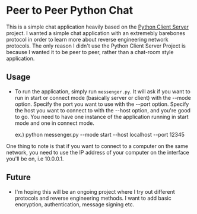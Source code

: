 # Peer to Peer Python Chat

This is a simple chat application heavily based on the [Python Client Server](https://github.com/pricheal/python-client-server) project. I wanted a simple chat application with an extremebly barebones protocol in order to learn more about reverse engineering network protocols. The only reason I didn't use the Python Client Server Project is because I wanted it to be peer to peer, rather than a chat-room style application. 

## Usage

* To run the application, simply run `messenger.py`. It will ask if you want to run in start or connect mode (basically server or client) with the --mode option. Specify the port you want to use with the --port option. Specify the host you want to connect to with the --host option, and you're good to go. You need to have one instance of the application running in start mode and one in connect mode.

    ex.)
    python messenger.py --mode start --host localhost --port 12345

One thing to note is that if you want to connect to a computer on the same network, you need to use the IP address of your computer on the interface you'll be on, i.e 10.0.0.1. 


## Future

* I'm hoping this will be an ongoing project where I try out different protocols and reverse engineering methods. I want to add basic encryption, authentication, message signing etc. 
